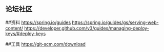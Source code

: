 ## 论坛社区

##资料
https://spring.io/guides
https://spring.io/guides/gs/serving-web-content/
https://developer.github.com/v3/guides/managing-deploy-keys/#deploy-keys

##工具
https://git-scm.com/download
